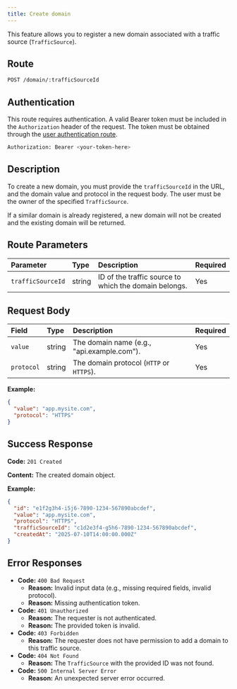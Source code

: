 ```yaml
---
title: Create domain
---
```


This feature allows you to register a new domain associated with a traffic source (`TrafficSource`).

## Route

```bash
POST /domain/:trafficSourceId
```

## Authentication

This route requires authentication. A valid Bearer token must be included in the `Authorization` header of the request. The token must be obtained through the [user authentication route](/en/user/authuser/).

```bash
Authorization: Bearer <your-token-here>
```

## Description

To create a new domain, you must provide the `trafficSourceId` in the URL, and the domain value and protocol in the request body. The user must be the owner of the specified `TrafficSource`.

If a similar domain is already registered, a new domain will not be created and the existing domain will be returned.

## Route Parameters

| Parameter         | Type   | Description                                           | Required |
| :---------------- | :----- | :---------------------------------------------------- | :------- |
| `trafficSourceId` | string | ID of the traffic source to which the domain belongs. | Yes      |

## Request Body

| Field      | Type   | Description                                | Required |
| :--------- | :----- | :----------------------------------------- | :------- |
| `value`    | string | The domain name (e.g., "api.example.com"). | Yes      |
| `protocol` | string | The domain protocol (`HTTP` or `HTTPS`).   | Yes      |

**Example:**

```json
{
  "value": "app.mysite.com",
  "protocol": "HTTPS"
}
```

## Success Response

**Code:** `201 Created`

**Content:** The created domain object.

**Example:**

```json
{
  "id": "e1f2g3h4-i5j6-7890-1234-567890abcdef",
  "value": "app.mysite.com",
  "protocol": "HTTPS",
  "trafficSourceId": "c1d2e3f4-g5h6-7890-1234-567890abcdef",
  "createdAt": "2025-07-10T14:00:00.000Z"
}
```

## Error Responses

- **Code:** `400 Bad Request`
  - **Reason:** Invalid input data (e.g., missing required fields, invalid protocol).
  - **Reason:** Missing authentication token.
- **Code:** `401 Unauthorized`
  - **Reason:** The requester is not authenticated.
  - **Reason:** The provided token is invalid.
- **Code:** `403 Forbidden`
  - **Reason:** The requester does not have permission to add a domain to this traffic source.
- **Code:** `404 Not Found`
  - **Reason:** The `TrafficSource` with the provided ID was not found.
- **Code:** `500 Internal Server Error`
  - **Reason:** An unexpected server error occurred.
